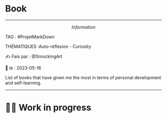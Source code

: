 # Book
---
$$Information$$

TAG :  #ProjetMarkDown

THÉMATIQUES :Auto-réflexion - Curiosity

✍ Fais par : @SmockingArt 

🧭 le : 2023-05-16 

List of books that have given me the most in terms of personal development and self-learning.

---



# 🚦🚧 Work in progress 
